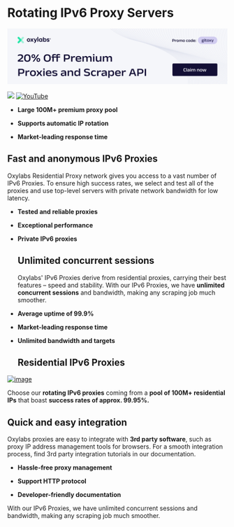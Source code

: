 # Rotating IPv6 Proxy Servers

[![Oxylabs promo code](https://raw.githubusercontent.com/oxylabs/product-integrations/refs/heads/master/Affiliate-Universal-1090x275.png)](https://oxylabs.io/pages/gitoxy?utm_source=877&utm_medium=affiliate&groupid=877&utm_content=ipv6-proxy-github&transaction_id=102f49063ab94276ae8f116d224b67)

[![](https://dcbadge.limes.pink/api/server/Pds3gBmKMH?style=for-the-badge&theme=discord)](https://discord.gg/Pds3gBmKMH) [![YouTube](https://img.shields.io/badge/YouTube-Oxylabs-red?style=for-the-badge&logo=youtube&logoColor=white)](https://www.youtube.com/@oxylabs)

- **Large 100M+ premium proxy pool**

- **Supports automatic IP rotation**

- **Market-leading response time**

## Fast and anonymous IPv6 Proxies

  Oxylabs Residential Proxy network gives you access to a vast number of IPv6 Proxies. To ensure high success rates, we select and test all of the proxies and use top-level servers with private network bandwidth for low latency.

- **Tested and reliable proxies**

- **Exceptional performance**

- **Private IPv6 proxies**

  ## Unlimited concurrent sessions

  Oxylabs' IPv6 Proxies derive from residential proxies, carrying their best features – speed and stability. With our IPv6 Proxies, we have **unlimited concurrent sessions** and bandwidth, making any scraping job much smoother.

- **Average uptime of 99.9%**

- **Market-leading response time**

- **Unlimited bandwidth and targets**

  ## Residential IPv6 Proxies

[![image](https://github.com/oxylabs/ipv6-proxy/assets/103110131/ca0be9f7-06af-44d1-b051-f2c8cfae2f43)](https://oxylabs.io/products/ipv6-proxy)


Choose our **rotating IPv6 proxies** coming from a **pool of 100M+ residential IPs** that boast **success rates of approx. 99.95%.**

## Quick and easy integration


Oxylabs proxies are easy to integrate with **3rd party software**, such as proxy IP address management tools for browsers. For a smooth integration process, find 3rd party integration tutorials in our documentation.

- **Hassle-free proxy management**

- **Support HTTP protocol**

- **Developer-friendly documentation**

With our IPv6 Proxies, we have unlimited concurrent sessions and bandwidth, making any scraping job much smoother.
